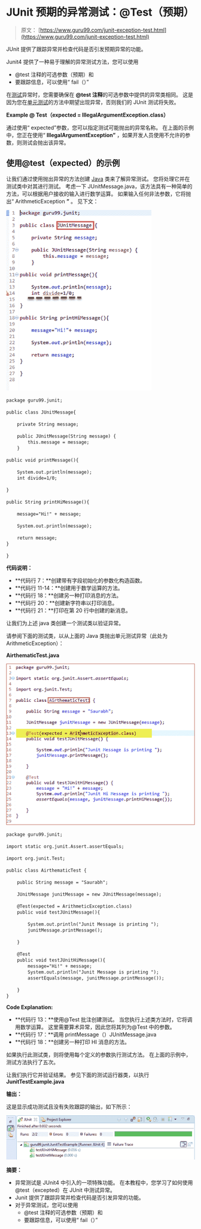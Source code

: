 # JUnit 预期的异常测试：@Test（预期）

> 原文： [https://www.guru99.com/junit-exception-test.html](https://www.guru99.com/junit-exception-test.html)

JUnit 提供了跟踪异常并检查代码是否引发预期异常的功能。

Junit4 提供了一种易于理解的异常测试方法，您可以使用

*   @test 注释的可选参数（预期）和
*   要跟踪信息，可以使用“ fail（）”

在[测试](/software-testing.html)异常时，您需要确保在 **@test 注释**的可选参数中提供的异常类相同。 这是因为您在[单元测试](/unit-testing-guide.html)的方法中期望出现异常，否则我们的 JUnit 测试将失败。

**Example @ Test（expected = IllegalArgumentException.class）**

通过使用“ expected”参数，您可以指定测试可能抛出的异常名称。 在上面的示例中，您正在使用“ **IllegalArgumentException”** ，如果开发人员使用不允许的参数，则测试会抛出该异常。

## 使用@test（expected）的示例

让我们通过使用抛出异常的方法创建 [Java](/java-tutorial.html) 类来了解异常测试。 您将处理它并在测试类中对其进行测试。 考虑一下 JUnitMessage.java，该方法具有一种简单的方法，可以根据用户接收的输入进行数学运算。 如果输入任何非法参数，它将抛出“ ArithmeticException **”** 。 见下文：

![JUnit Exception Test](img/1f4fa0f100c23c9fca2d64d70f06b9a6.png "JUnit Exception Test")

```
package guru99.junit;

public class JUnitMessage{

	private String message;

	public JUnitMessage(String message) {
		this.message = message;
	}

public void printMessage(){

	System.out.println(message); 
	int divide=1/0;

}

public String printHiMessage(){ 

	message="Hi!" + message;

	System.out.println(message);

	return message;
}

}

```

**代码说明：**

*   **代码行 7：**创建带有字段初始化的参数化构造函数。
*   **代码行 11-14：**创建用于数学运算的方法。
*   **代码行 18：**创建另一种打印消息的方法。
*   **代码行 20：**创建新字符串以打印消息。
*   **代码行 21：**打印在第 20 行中创建的新消息。

让我们为上述 java 类创建一个测试类以验证异常。

请参阅下面的测试类，以从上面的 Java 类抛出单元测试异常（此处为 ArithmeticException）：

**AirthematicTest.java**

![JUnit Exception Test](img/8d487e0799db78be08b05d51ed2cc750.png "JUnit Exception Test")

```
package guru99.junit;

import static org.junit.Assert.assertEquals;

import org.junit.Test;

public class AirthematicTest {

	public String message = "Saurabh";

	JUnitMessage junitMessage = new JUnitMessage(message);

	@Test(expected = ArithmeticException.class)
	public void testJUnitMessage(){

		System.out.println("Junit Message is printing ");
		junitMessage.printMessage();

	}

	@Test
	public void testJUnitHiMessage(){ 
		message="Hi!" + message;
		System.out.println("Junit Message is printing ");
		assertEquals(message, junitMessage.printMessage());

	}
}

```

**Code Explanation:**

*   **代码行 13：**使用@Test 批注创建测试。 当您执行上述类方法时，它将调用数学运算。 这里需要算术异常，因此您将其列为@Test 中的参数。
*   **代码行 17：**调用 printMessage（）JUnitMessage.java
*   **代码行 18：**创建另一种打印 HI 消息的方法。

如果执行此测试类，则将使用每个定义的参数执行测试方法。 在上面的示例中，测试方法执行了五次。

让我们执行它并验证结果。 参见下面的测试运行器类，以执行 **JunitTestExample.java**

**输出：**

这是显示成功测试且没有失败跟踪的输出，如下所示：

[![JUnit Exception Test](img/cd9250c69d4c9bd97f8368a99944dc6f.png "JUnit Exception Test") ](/images/junit/052416_1148_JUnitExcept3.png) 

**摘要：**

*   异常测试是 JUnit4 中引入的一项特殊功能。 在本教程中，您学习了如何使用@test（excepted）在 JUnit 中测试异常。
*   Junit 提供了跟踪异常并检查代码是否引发异常的功能。
*   对于异常测试，您可以使用
    *   @test 注释的可选参数（预期）和
    *   要跟踪信息，可以使用“ fail（）”